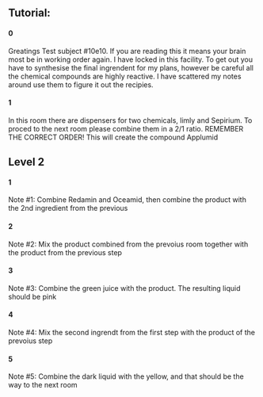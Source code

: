 
## Tutorial:

#### 0
Greatings Test subject #10e10. If you are reading this it means your brain most be in working order again. I have locked in this facility. To get out you have to synthesise the final ingrendent for my plans, however be careful all the chemical compounds are highly reactive. I have scattered my notes around use them to figure it out the recipies. 

#### 1
In this room there are dispensers for two chemicals, limly and Sepirium. To proced to the next room please combine them in a 2/1 ratio. REMEMBER THE CORRECT ORDER! This will create the compound Applumid


## Level 2
#### 1
Note #1: 
Combine Redamin and Oceamid, then combine the product with the 2nd ingredient from the previous

#### 2
Note #2:
Mix the product combined from the prevoius room together with the product from the previous step

#### 3
Note #3:
Combine the green juice with the product. The resulting liquid should be pink

#### 4
Note #4:
Mix the second ingrendt from the first step with the product of the prevoius step

#### 5
Note #5:
Combine the dark liquid with the yellow, and that should be the way to the next room
